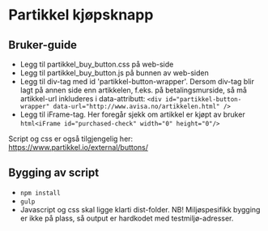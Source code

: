# Partikkel kjøpsknapp

## Bruker-guide

* Legg til partikkel_buy_button.css på web-side
* Legg til partikkel_buy_button.js på bunnen av web-siden
* Legg til div-tag med id 'partikkel-button-wrapper'. Dersom div-tag blir lagt på annen side enn artikkelen, f.eks. på betalingsmurside, så må artikkel-url inkluderes i data-attributt:
`<div id="partikkel-button-wrapper" data-url="http://www.avisa.no/artikkelen.html" />`
* Legg til iFrame-tag. Her foregår sjekk om artikkel er kjøpt av bruker
`html<iFrame id="purchased-check" width="0" height="0"/>`

Script og css er også tilgjengelig her: https://www.partikkel.io/external/buttons/

## Bygging av script
* `npm install`
* `gulp`
* Javascript og css skal ligge klarti dist-folder. NB! Miljøspesifikk bygging er ikke på plass, så output er hardkodet med testmiljø-adresser.
